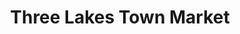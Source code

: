 ---
title: "Three Lakes Town Market"
url: /three-lakes/three-lakes-town-market/
shop: Supermarkt
---